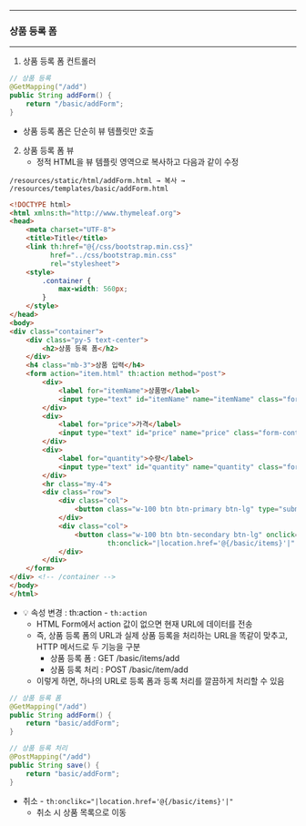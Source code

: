 -----
### 상품 등록 폼
-----
1. 상품 등록 폼 컨트롤러
```java
// 상품 등록
@GetMapping("/add")
public String addForm() {
    return "/basic/addForm";
}
```
  - 상품 등록 폼은 단순히 뷰 템플릿만 호출

2. 상품 등록 폼 뷰
   - 정적 HTML을 뷰 템플릿 영역으로 복사하고 다음과 같이 수정
```
/resources/static/html/addForm.html → 복사 → /resources/templates/basic/addForm.html
```
```html
<!DOCTYPE html>
<html xmlns:th="http://www.thymeleaf.org">
<head>
    <meta charset="UTF-8">
    <title>Title</title>
    <link th:href="@{/css/bootstrap.min.css}"
          href="../css/bootstrap.min.css"
          rel="stylesheet">
    <style>
        .container {
            max-width: 560px;
        }
    </style>
</head>
<body>
<div class="container">
    <div class="py-5 text-center">
        <h2>상품 등록 폼</h2>
    </div>
    <h4 class="mb-3">상품 입력</h4>
    <form action="item.html" th:action method="post">
        <div>
            <label for="itemName">상품명</label>
            <input type="text" id="itemName" name="itemName" class="form-control" placeholder="이름을 입력하세요">
        </div>
        <div>
            <label for="price">가격</label>
            <input type="text" id="price" name="price" class="form-control" placeholder="가격을 입력하세요">
        </div>
        <div>
            <label for="quantity">수량</label>
            <input type="text" id="quantity" name="quantity" class="form-control" placeholder="수량을 입력하세요">
        </div>
        <hr class="my-4">
        <div class="row">
            <div class="col">
                <button class="w-100 btn btn-primary btn-lg" type="submit">상품 등록</button>
            </div>
            <div class="col">
                <button class="w-100 btn btn-secondary btn-lg" onclick="location.href='items.html'"
                        th:onclick="|location.href='@{/basic/items}'|" type="button">취소</button>
            </div>
        </div>
    </form>
</div> <!-- /container -->
</body>
</html>
```

  - 💡 속성 변경 : th:action - ```th:action```
    + HTML Form에서 action 값이 없으면 현재 URL에 데이터를 전송
    + 즉, 상품 등록 폼의 URL과 실제 상품 등록을 처리하는 URL을 똑같이 맞추고, HTTP 메서드로 두 기능을 구분
      * 상품 등록 폼 : GET /basic/items/add
      * 상품 등록 처리 : POST /basic/item/add
    + 이렇게 하면, 하나의 URL로 등록 폼과 등록 처리를 깔끔하게 처리할 수 있음
```java
// 상품 등록 폼
@GetMapping("/add")
public String addForm() {
    return "basic/addForm";
}

// 상품 등록 처리
@PostMapping("/add")
public String save() {
    return "basic/addForm";
}
```

  - 취소 - ```th:onclikc="|location.href='@{/basic/items}'|"```
    + 취소 시 상품 목록으로 이동
